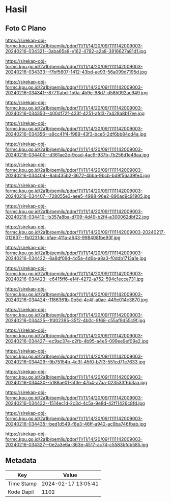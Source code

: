 # Hasil

## Foto C Plano

https://sirekap-obj-formc.kpu.go.id/2a1b/pemilu/pdpr/11/11/14/20/09/1111142009003-20240216-034321--3aba65a8-e162-4782-a2a8-3816627a81d1.jpg

https://sirekap-obj-formc.kpu.go.id/2a1b/pemilu/pdpr/11/11/14/20/09/1111142009003-20240216-034333--f7bf5607-1412-43bd-ae93-56a099d7195d.jpg

https://sirekap-obj-formc.kpu.go.id/2a1b/pemilu/pdpr/11/11/14/20/09/1111142009003-20240216-034341--8771fabd-1b0a-4b9e-98d7-d585092ac949.jpg

https://sirekap-obj-formc.kpu.go.id/2a1b/pemilu/pdpr/11/11/14/20/09/1111142009003-20240216-034350--400df72f-433f-4251-afd3-7a428a8b17ee.jpg

https://sirekap-obj-formc.kpu.go.id/2a1b/pemilu/pdpr/11/11/14/20/09/1111142009003-20240216-034356--a9cc41f4-f989-43f3-bce5-2df6bb84cd4a.jpg

https://sirekap-obj-formc.kpu.go.id/2a1b/pemilu/pdpr/11/11/14/20/09/1111142009003-20240216-034400--d361ae2e-9cad-4ac9-937b-7b256d1e48aa.jpg

https://sirekap-obj-formc.kpu.go.id/2a1b/pemilu/pdpr/11/11/14/20/09/1111142009003-20240216-034404--8ab435b2-3672-4bba-9bcb-bd9f56a39fe4.jpg

https://sirekap-obj-formc.kpu.go.id/2a1b/pemilu/pdpr/11/11/14/20/09/1111142009003-20240216-034407--728055e3-aee5-4998-96e2-890ad9c91905.jpg

https://sirekap-obj-formc.kpu.go.id/2a1b/pemilu/pdpr/11/11/14/20/09/1111142009003-20240216-034410--b357a8ba-d709-4d49-b2f4-a300062dbf22.jpg

https://sirekap-obj-formc.kpu.go.id/2a1b/pemilu/pdpr/11/11/14/20/09/1111142009003-20240217-012637--fb0231dc-bfae-411a-a643-998408fbe93f.jpg

https://sirekap-obj-formc.kpu.go.id/2a1b/pemilu/pdpr/11/11/14/20/09/1111142009003-20240216-034422--6a8df09d-4d5a-4d6a-a8a3-f0ddb1713a1e.jpg

https://sirekap-obj-formc.kpu.go.id/2a1b/pemilu/pdpr/11/11/14/20/09/1111142009003-20240216-034423--c6415ff6-e14f-4272-a752-594c1ecce731.jpg

https://sirekap-obj-formc.kpu.go.id/2a1b/pemilu/pdpr/11/11/14/20/09/1111142009003-20240216-034424--1186361b-0b5d-4c4f-a0ae-449e014c3870.jpg

https://sirekap-obj-formc.kpu.go.id/2a1b/pemilu/pdpr/11/11/14/20/09/1111142009003-20240216-034425--1fd02395-35f2-4b0c-9f68-c55af9d55c9f.jpg

https://sirekap-obj-formc.kpu.go.id/2a1b/pemilu/pdpr/11/11/14/20/09/1111142009003-20240216-034427--ec9ac37e-c2fb-4b95-a4e5-099ee9ef09e2.jpg

https://sirekap-obj-formc.kpu.go.id/2a1b/pemilu/pdpr/11/11/14/20/09/1111142009003-20240216-034429--9b75154b-4c3f-45f0-b7f3-551cd71e7633.jpg

https://sirekap-obj-formc.kpu.go.id/2a1b/pemilu/pdpr/11/11/14/20/09/1111142009003-20240216-034430--5188ae01-5f3e-47b4-a7aa-023533f6b3aa.jpg

https://sirekap-obj-formc.kpu.go.id/2a1b/pemilu/pdpr/11/11/14/20/09/1111142009003-20240216-034432--1514ec1d-2c3d-4c5a-9e8d-42f11426c8fd.jpg

https://sirekap-obj-formc.kpu.go.id/2a1b/pemilu/pdpr/11/11/14/20/09/1111142009003-20240216-034435--bed1d549-f8e3-46ff-a942-ac9ba746fbab.jpg

https://sirekap-obj-formc.kpu.go.id/2a1b/pemilu/pdpr/11/11/14/20/09/1111142009003-20240216-034327--0e2a3e6a-363e-4517-ac74-c5583bfdb585.jpg


## Metadata

| Key        | Value               |
| ---------- | ------------------- |
| Time Stamp | 2024-02-17 13:05:41 |
| Kode Dapil | 1102                |




